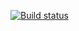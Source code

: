 [![Build status](https://ci.appveyor.com/api/projects/status/ijvwy9njv2e0pftx?svg=true)](https://ci.appveyor.com/project/Viktor2491/testing-web-interfaces)
